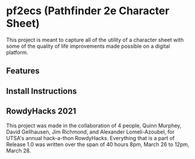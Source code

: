 # pf2ecs (Pathfinder 2e Character Sheet)

This project is meant to capture all of the utility of a character sheet with some of the quality of life improvements made possible on a digital platform.

## Features

## Install Instructions

## RowdyHacks 2021

This project was made in the collaboration of 4 people, Quinn Murphey, David Gellhausen, Jim Richmond, and Alexander Lomeli-Azoubel, for UTSA's annual hack-a-thon RowdyHacks. Everything that is a part of Release 1.0 was written over the span of 40 hours 8pm, March 26 to 12pm, March 28.
